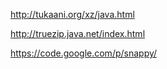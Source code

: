 http://tukaani.org/xz/java.html

http://truezip.java.net/index.html

https://code.google.com/p/snappy/